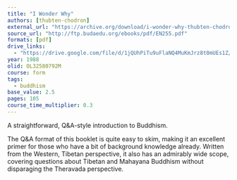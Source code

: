 ```yaml
---
title: "I Wonder Why"
authors: [thubten-chodron]
external_url: "https://archive.org/download/i-wonder-why-thubten-chodron/I%20Wonder%20Why%20-%20Thubten%20Chodron_text.pdf"
source_url: "http://ftp.budaedu.org/ebooks/pdf/EN255.pdf"
formats: [pdf]
drive_links:
  - "https://drive.google.com/file/d/1jQUhPiTu9uFlaNQ4MuKmJrz8t0mUEs1Z/view?usp=sharing"
year: 1988
olid: OL32580792M
course: form
tags:
  - buddhism
base_value: 2.5
pages: 105
course_time_multiplier: 0.3
---
```


A straightforward, Q&A-style introduction to Buddhism.

The Q&A format of this booklet is quite easy to skim, making it an excellent primer for those who have a bit of background knowledge already. Written from the Western, Tibetan perspective, it also has an admirably wide scope, covering questions about Tibetan and Mahayana Buddhism without disparaging the Theravada perspective.
